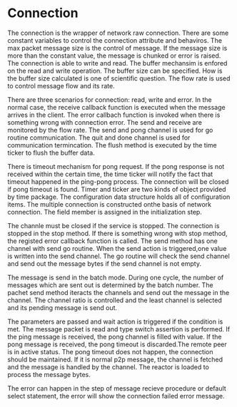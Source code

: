 # Connection

The connection is the wrapper of network raw connection. There are some constant variables to control the connection attribute and behaviros. The max packet message size is the control of message. If the message size is more than the constant value, the message is chunked or error is raised. The connection is able to write and read. The buffer mechansim is enfored on the read and write operation. The buffer size can be specified. How is the buffer size calculated is one of scientific question. The flow rate is used to control message flow and its rate.

There are three scenarios for connection: read, write and error. In the normal case, the receive callback function is executed when the message arrives in the client. The error callbach function is invoked when there is something wrong with connection error. The send and receive are monitored by the flow rate. The send and pong channel is used for go routine communication. The quit and done channel is used for communication termincation. The flush method is executed by the time ticker to flush the buffer data.

There is timeout mechanism for pong request. If the pong response is not received within the certain time, the time ticker will notify the fact that timeout happened in the ping-pong process. The connection will be closed if pong timeout is found. Timer and ticker are two kinds of object provided by time package. The configuration data structure holds all of configuration items. The multiple connection is constructed onthe basis of network connection. The field member is assigned in the initialization step. 

The channle must be closed if the service is stopped. The connection is stopped in the stop method. If there is something wrong with stop method, the registed error callback function is called. The send method has one channel with send go routine. When the send action is triggered,one value is written into the send channel. The go routine will check the send channel and send out the message bytes if the send channel is not empty. 

The message is send in the batch mode. During one cycle, the number of messages which are sent out is determined by the batch number. The pachet send method iteracts the channels and send out the message in the channel. The channel ratio is controlled and the least channel is selected and its pending message is send out.

The parameters are passed and wait action is triggered if the condition is met. The message packet is read and type switch assertion is performed. If the ping message is received, the pong channel is filled with value. If the pong message is received, the pong timeout is discarded.The remote peer is in active status. The pong timeout does not happen, the connection should be maintained. If it is normal p2p message, the channel is fetched and the message is handled by the channel. The reactor is loaded to process the message bytes.

The error can happen in the step of message recieve procedure or default select statement, the error will show the connection failed error message.


